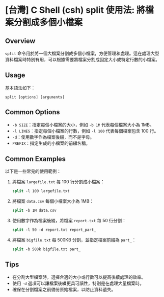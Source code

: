 # [台灣] C Shell (csh) split 使用法: 將檔案分割成多個小檔案

## Overview
`split` 命令用於將一個大檔案分割成多個小檔案，方便管理和處理。這在處理大型資料檔案時特別有用，可以根據需要將檔案分割成固定大小或特定行數的小檔案。

## Usage
基本語法如下：
```
split [options] [arguments]
```

## Common Options
- `-b SIZE`：指定每個小檔案的大小，例如 `-b 1M` 代表每個檔案大小為 1MB。
- `-l LINES`：指定每個小檔案的行數，例如 `-l 100` 代表每個檔案包含 100 行。
- `-d`：使用數字作為檔案後綴，而不是字母。
- `PREFIX`：指定生成的小檔案的前綴名稱。

## Common Examples
以下是一些常見的使用範例：

1. 將檔案 `largefile.txt` 每 100 行分割成小檔案：
   ```csh
   split -l 100 largefile.txt
   ```

2. 將檔案 `data.csv` 每個小檔案大小為 1MB：
   ```csh
   split -b 1M data.csv
   ```

3. 使用數字作為檔案後綴，將檔案 `report.txt` 每 50 行分割：
   ```csh
   split -l 50 -d report.txt report_part_
   ```

4. 將檔案 `bigfile.txt` 每 500KB 分割，並指定檔案前綴為 `part_`：
   ```csh
   split -b 500k bigfile.txt part_
   ```

## Tips
- 在分割大型檔案時，選擇合適的大小或行數可以提高後續處理的效率。
- 使用 `-d` 選項可以讓檔案後綴更具可讀性，特別是在處理大量檔案時。
- 確保在分割檔案之前備份原始檔案，以防止資料遺失。